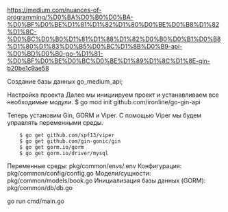 https://medium.com/nuances-of-programming/%D0%BA%D0%B0%D0%BA-%D0%BF%D0%BE%D1%81%D1%82%D1%80%D0%BE%D0%B8%D1%82%D1%8C-%D0%BC%D0%B0%D1%81%D1%88%D1%82%D0%B0%D0%B1%D0%B8%D1%80%D1%83%D0%B5%D0%BC%D1%8B%D0%B9-api-%D0%BD%D0%B0-go-%D1%81-%D0%BF%D0%BE%D0%BC%D0%BE%D1%89%D1%8C%D1%8E-gin-b20be1c9ae58

Создание базы данных go_medium_api;

Настройка проекта
Далее мы инициируем проект и устанавливаем все необходимые модули.
        $ go mod init github.com/ironline/go-gin-api

Теперь установим Gin, GORM и Viper.
С помощью Viper мы будем управлять переменными среды.

        $ go get github.com/spf13/viper 
        $ go get github.com/gin-gonic/gin 
        $ go get gorm.io/gorm 
        $ go get gorm.io/driver/mysql 

Переменные среды: pkg/common/envs/.env
Конфигурация: pkg/common/config/config.go
Модели/сущности: pkg/common/models/book.go
Инициализация базы данных (GORM): pkg/common/db/db.go

go run cmd/main.go
